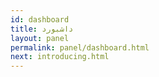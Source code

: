 ```yaml
---
id: dashboard
title: داشبورد
layout: panel
permalink: panel/dashboard.html
next: introducing.html
---
```


